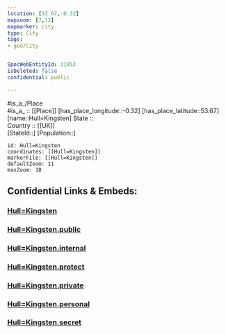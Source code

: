 ```yaml
---
location: [53.67,-0.32] 
mapzoom: [7,12] 
mapmarker: city 
type: City
tags:
- geo/City


SpocWebEntityId: 31053
isDeleted: false
confidential: public

---
```

#is_a_/Place  
#is_a_ :: [[Place]] 
[has_place_longitude::-0.32] 
[has_place_latitude::53.67] 
[name::Hull=Kingsten] 
State ::  
Country :: [[UK]]  
[StateId::] 
[Population::] 



```leaflet
id: Hull=Kingsten
coordinates: [[Hull=Kingsten]] 
markerFile: [[Hull=Kingsten]] 
defaultZoom: 11 
maxZoom: 18
```


## Confidential Links & Embeds: 

### [Hull=Kingsten](/_Standards/Earth/Continent/Europe/Europe~North/UK/England/Regions~England/Yorkshire_and_the_Humber/Lincolnshire~North/cities~NorthLincolnshire/Hull=Kingsten.md) 

### [Hull=Kingsten.public](/_public/Earth/Continent/Europe/Europe~North/UK/England/Regions~England/Yorkshire_and_the_Humber/Lincolnshire~North/cities~NorthLincolnshire/Hull=Kingsten.public.md) 

### [Hull=Kingsten.internal](/_internal/Earth/Continent/Europe/Europe~North/UK/England/Regions~England/Yorkshire_and_the_Humber/Lincolnshire~North/cities~NorthLincolnshire/Hull=Kingsten.internal.md) 

### [Hull=Kingsten.protect](/_protect/Earth/Continent/Europe/Europe~North/UK/England/Regions~England/Yorkshire_and_the_Humber/Lincolnshire~North/cities~NorthLincolnshire/Hull=Kingsten.protect.md) 

### [Hull=Kingsten.private](/_private/Earth/Continent/Europe/Europe~North/UK/England/Regions~England/Yorkshire_and_the_Humber/Lincolnshire~North/cities~NorthLincolnshire/Hull=Kingsten.private.md) 

### [Hull=Kingsten.personal](/_personal/Earth/Continent/Europe/Europe~North/UK/England/Regions~England/Yorkshire_and_the_Humber/Lincolnshire~North/cities~NorthLincolnshire/Hull=Kingsten.personal.md) 

### [Hull=Kingsten.secret](/_secret/Earth/Continent/Europe/Europe~North/UK/England/Regions~England/Yorkshire_and_the_Humber/Lincolnshire~North/cities~NorthLincolnshire/Hull=Kingsten.secret.md)

